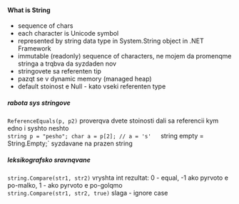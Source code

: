#### What is String
- sequence of chars
- each character is Unicode symbol
- represented by string data type in System.String object in .NET Framework
- immutable (readonly) sequence of characters, ne mojem da promenqme stringa a trqbva da syzdaden nov
- stringovete sa referenten tip 
- pazqt se v dynamic memory (managed heap)  
- default stoinost e Null - kato vseki referenten type
##### rabota sys stringove
`ReferenceEquals(p, p2)` proverqva dvete stoinosti dali sa referencii kym edno i syshto neshto  
`string p = "pesho"; char a = p[2]; // a = 's'  
`string empty = String.Empty;` syzdavane na prazen string
##### leksikografsko sravnqvane
`string.Compare(str1, str2)` vryshta int rezultat: 0 - equal, -1 ako pyrvoto e po-malko, 1 - ako pyrvoto e po-golqmo    
`string.Compare(str1, str2, true)` slaga - ignore case
